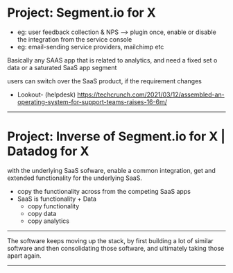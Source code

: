 # Project: Segment.io for X
- eg: user feedback collection & NPS --> plugin once, enable or disable the integration from the service console
- eg: email-sending service providers, mailchimp etc

Basically any SAAS app that is related to analytics, and need a fixed set o data
or a saturated SaaS app segment

users can switch over the SaaS product, if the requirement changes
- Lookout- (helpdesk) https://techcrunch.com/2021/03/12/assembled-an-operating-system-for-support-teams-raises-16-6m/ 

----

# Project: Inverse of Segment.io for X | Datadog for X
with the underlying SaaS sofware, enable a common integration, get and extended functionality for the underlying SaaS.
- copy the functionality across from the competing SaaS apps
- SaaS is functionality + Data
	- copy functionality
	- copy data
	- copy analytics

----

The software keeps moving up the stack, by first building a lot of similar software and then consolidating those software, and ultimately taking those apart again.

----